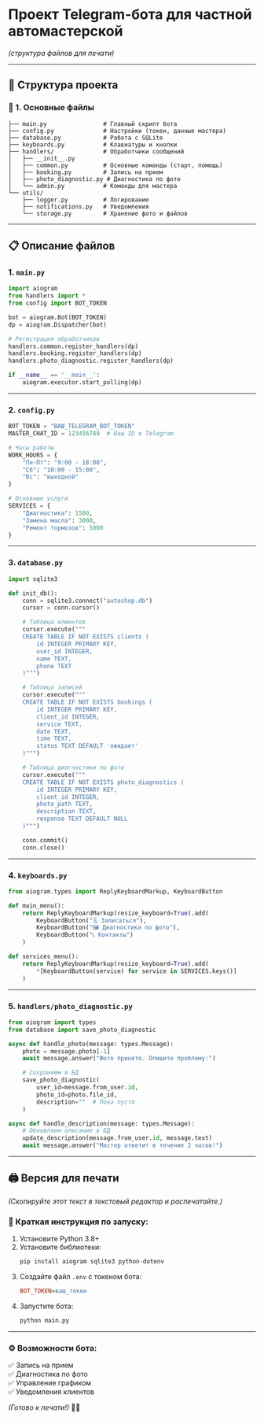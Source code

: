# **Проект Telegram-бота для частной автомастерской**  
*(структура файлов для печати)*  

---

## **📁 Структура проекта**  

### **📄 1. Основные файлы**  
```
├── main.py                # Главный скрипт бота  
├── config.py              # Настройки (токен, данные мастера)  
├── database.py            # Работа с SQLite  
├── keyboards.py           # Клавиатуры и кнопки  
├── handlers/              # Обработчики сообщений  
│   ├── __init__.py  
│   ├── common.py          # Основные команды (старт, помощь)  
│   ├── booking.py         # Запись на прием  
│   ├── photo_diagnostic.py # Диагностика по фото  
│   └── admin.py           # Команды для мастера  
└── utils/  
    ├── logger.py          # Логирование  
    ├── notifications.py   # Уведомления  
    └── storage.py         # Хранение фото и файлов  
```

---

## **📋 Описание файлов**  

### **1. `main.py`**  
```python
import aiogram  
from handlers import *  
from config import BOT_TOKEN  

bot = aiogram.Bot(BOT_TOKEN)  
dp = aiogram.Dispatcher(bot)  

# Регистрация обработчиков  
handlers.common.register_handlers(dp)  
handlers.booking.register_handlers(dp)  
handlers.photo_diagnostic.register_handlers(dp)  

if __name__ == '__main__':  
    aiogram.executor.start_polling(dp)  
```  

---

### **2. `config.py`**  
```python
BOT_TOKEN = "ВАШ_TELEGRAM_BOT_TOKEN"  
MASTER_CHAT_ID = 123456789  # Ваш ID в Telegram  

# Часы работы  
WORK_HOURS = {  
    "Пн-Пт": "9:00 - 18:00",  
    "Сб": "10:00 - 15:00",  
    "Вс": "выходной"  
}  

# Основные услуги  
SERVICES = {  
    "Диагностика": 1500,  
    "Замена масла": 3000,  
    "Ремонт тормозов": 5000  
}  
```  

---

### **3. `database.py`**  
```python
import sqlite3  

def init_db():  
    conn = sqlite3.connect("autoshop.db")  
    cursor = conn.cursor()  

    # Таблица клиентов  
    cursor.execute("""  
    CREATE TABLE IF NOT EXISTS clients (  
        id INTEGER PRIMARY KEY,  
        user_id INTEGER,  
        name TEXT,  
        phone TEXT  
    )""")  

    # Таблица записей  
    cursor.execute("""  
    CREATE TABLE IF NOT EXISTS bookings (  
        id INTEGER PRIMARY KEY,  
        client_id INTEGER,  
        service TEXT,  
        date TEXT,  
        time TEXT,  
        status TEXT DEFAULT 'ожидает'  
    )""")  

    # Таблица диагностики по фото  
    cursor.execute("""  
    CREATE TABLE IF NOT EXISTS photo_diagnostics (  
        id INTEGER PRIMARY KEY,  
        client_id INTEGER,  
        photo_path TEXT,  
        description TEXT,  
        response TEXT DEFAULT NULL  
    )""")  

    conn.commit()  
    conn.close()  
```  

---

### **4. `keyboards.py`**  
```python
from aiogram.types import ReplyKeyboardMarkup, KeyboardButton  

def main_menu():  
    return ReplyKeyboardMarkup(resize_keyboard=True).add(  
        KeyboardButton("🗓 Записаться"),  
        KeyboardButton("🖼 Диагностика по фото"),  
        KeyboardButton("📞 Контакты")  
    )  

def services_menu():  
    return ReplyKeyboardMarkup(resize_keyboard=True).add(  
        *[KeyboardButton(service) for service in SERVICES.keys()]  
    )  
```  

---

### **5. `handlers/photo_diagnostic.py`**  
```python
from aiogram import types  
from database import save_photo_diagnostic  

async def handle_photo(message: types.Message):  
    photo = message.photo[-1]  
    await message.answer("Фото принято. Опишите проблему:")  

    # Сохраняем в БД  
    save_photo_diagnostic(  
        user_id=message.from_user.id,  
        photo_id=photo.file_id,  
        description=""  # Пока пусто  
    )  

async def handle_description(message: types.Message):  
    # Обновляем описание в БД  
    update_description(message.from_user.id, message.text)  
    await message.answer("Мастер ответит в течение 2 часов!")  
```  

---

## **🖨️ Версия для печати**  
*(Скопируйте этот текст в текстовый редактор и распечатайте.)*  

### **📌 Краткая инструкция по запуску:**  
1. Установите Python 3.8+  
2. Установите библиотеки:  
   ```bash
   pip install aiogram sqlite3 python-dotenv  
   ```  
3. Создайте файл `.env` с токеном бота:  
   ```ini
   BOT_TOKEN=ваш_токен  
   ```  
4. Запустите бота:  
   ```bash
   python main.py  
   ```  

---

### **⚙️ Возможности бота:**  
✅ Запись на прием  
✅ Диагностика по фото  
✅ Управление графиком  
✅ Уведомления клиентов  

*(Готово к печати!)* 🚗🔧